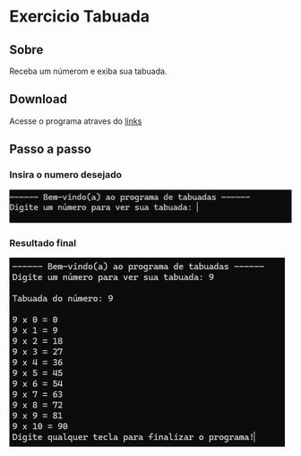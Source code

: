 # Exercicio Tabuada

## Sobre
Receba um númerom e exiba sua tabuada.

## Download
Acesse o programa atraves do [links](Exercicio_Tabuada.deps.zip)

## Passo a passo

### Insira o numero desejado 
![](img/imagem0001.png)

### Resultado final 
![](img/imagem0002.png)